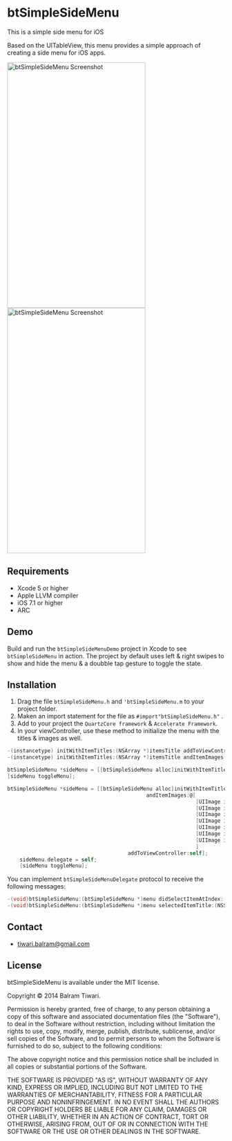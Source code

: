 btSimpleSideMenu
================

This is a simple side menu for iOS

Based on the UITableView, this menu provides a simple approach of creating a side menu for iOS apps.

<img src="https://github.com/balram3429/btSimpleSideMenu/blob/master/btSimpleSideMenuDemo/raw/screen1.jpg" alt="btSimpleSideMenu Screenshot" width="320" height="568" />

<img src="https://github.com/balram3429/btSimpleSideMenu/blob/master/btSimpleSideMenuDemo/raw/screen2.jpg" alt="btSimpleSideMenu Screenshot" width="320" height="568" />


## Requirements
* Xcode 5 or higher
* Apple LLVM compiler
* iOS 7.1 or higher
* ARC

## Demo
Build and run the `btSimpleSideMenuDemo` project in Xcode to see `btSimpleSideMenu` in action. The project by default uses left & right swipes to show and hide the menu & a doubble tap gesture to toggle the state.

## Installation
  1. Drag the file `btSimpleSideMenu.h` and `'btSimpleSideMenu.m` to your project folder.
  2. Maken an import statement for the file as `#import"btSimpleSideMenu.h"` .
  3. Add to your project the `QuartzCore framework` & `Accelerate Framework`.
  4. In your viewController, use these method to initialize the menu with the titles & images as well.

```objective-c
-(instancetype) initWithItemTitles:(NSArray *)itemsTitle addToViewController:(id)sender;
-(instancetype) initWithItemTitles:(NSArray *)itemsTitle andItemImages:(NSArray *)itemsImage addToViewController:(UIViewController *)sender;
```

  
```objective-c
btSimpleSideMenu *sideMenu = [[btSimpleSideMenu alloc]initWithItemTitles:@[@"One", @"Two", @"Three", @"Four",@"Five", @"Six", @"Seven"] addToViewController:self];
[sideMenu toggleMenu];
```

```objective-c
btSimpleSideMenu *sideMenu = [[btSimpleSideMenu alloc]initWithItemTitles:@[@"One", @"Two", @"Three", @"Four",@"Five", @"Six", @"Seven"]
                                             andItemImages:@[
                                                             [UIImage imageNamed:@"icon1.jpeg"],
                                                             [UIImage imageNamed:@"icon2.jpeg"],
                                                             [UIImage imageNamed:@"icon3.jpeg"],
                                                             [UIImage imageNamed:@"icon4.jpeg"],
                                                             [UIImage imageNamed:@"icon5.jpeg"],
                                                             [UIImage imageNamed:@"icon6.jpeg"],
                                                             [UIImage imageNamed:@"icon7.jpeg"]
                                                             ]
                                       addToViewController:self];
    sideMenu.delegate = self;
    [sideMenu toggleMenu];
```
You can implement `btSimpleSideMenuDelegate` protocol to receive the following messages:

```objective-c
-(void)btSimpleSideMenu:(btSimpleSideMenu *)menu didSelectItemAtIndex:(NSInteger)index;
-(void)btSimpleSideMenu:(btSimpleSideMenu *)menu selectedItemTitle:(NSString *)title;
```

## Contact

- tiwari.balram@gmail.com

## License

btSimpleSideMenu is available under the MIT license.

Copyright © 2014 Balram Tiwari.

Permission is hereby granted, free of charge, to any person obtaining a copy of this software and associated documentation files (the "Software"), to deal in the Software without restriction, including without limitation the rights to use, copy, modify, merge, publish, distribute, sublicense, and/or sell copies of the Software, and to permit persons to whom the Software is furnished to do so, subject to the following conditions:

The above copyright notice and this permission notice shall be included in all copies or substantial portions of the Software.

THE SOFTWARE IS PROVIDED "AS IS", WITHOUT WARRANTY OF ANY KIND, EXPRESS OR IMPLIED, INCLUDING BUT NOT LIMITED TO THE WARRANTIES OF MERCHANTABILITY, FITNESS FOR A PARTICULAR PURPOSE AND NONINFRINGEMENT. IN NO EVENT SHALL THE AUTHORS OR COPYRIGHT HOLDERS BE LIABLE FOR ANY CLAIM, DAMAGES OR OTHER LIABILITY, WHETHER IN AN ACTION OF CONTRACT, TORT OR OTHERWISE, ARISING FROM, OUT OF OR IN CONNECTION WITH THE SOFTWARE OR THE USE OR OTHER DEALINGS IN THE SOFTWARE.
